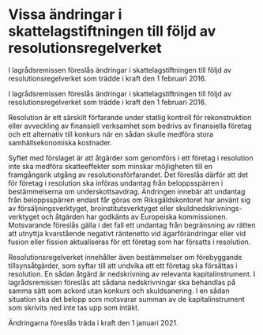 # Vissa ändringar i skattelagstiftningen till följd av resolutionsregelverket

I lagrådsremissen föreslås ändringar i skattelagstiftningen till följd av resolutionsregelverket som trädde i kraft den 1 februari 2016.

I lagrådsremissen föreslås ändringar i skattelagstiftningen till följd av resolutionsregelverket som trädde i kraft den 1 februari 2016.

Resolution är ett särskilt förfarande under statlig kontroll för rekonstruktion eller avveckling av finansiell verksamhet som bedrivs av finansiella företag och ett alternativ till konkurs när en sådan skulle medföra stora samhällsekonomiska kostnader.

Syftet med förslaget är att åtgärder som genomförs i ett företag i resolution inte ska medföra skatteeffekter som minskar möjligheten till en framgångsrik utgång av resolutionsförfarandet. Det föreslås därför att det för företag i resolution ska införas undantag från beloppsspärren i bestämmelserna om underskottsavdrag. Ändringen innebär att undantag från beloppsspärren endast får göras om Riksgäldskontoret har använt sig av försäljningsverktyget, broinstitutsverktyget eller skuldnedskrivnings-verktyget och åtgärden har godkänts av Europeiska kommissionen. Motsvarande föreslås gälla i det fall ett undantag från begränsning av rätten att utnyttja kvarstående negativt räntenetto vid ägarförändringar eller vid fusion eller fission aktualiseras för ett företag som har försatts i resolution.

Resolutionsregelverket innehåller även bestämmelser om förebyggande tillsynsåtgärder, som syftar till att undvika att ett företag ska försättas i resolution. En sådan åtgärd är nedskrivning av relevanta kapitalinstrument. I lagrådsremissen föreslås att sådana nedskrivningar ska behandlas på samma sätt som ackord utan konkurs och skuldsanering. I en sådan situation ska det belopp som motsvarar summan av de kapitalinstrument som skrivits ned inte tas upp som intäkt.

Ändringarna föreslås träda i kraft den 1 januari 2021.
